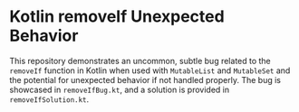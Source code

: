 # Kotlin removeIf Unexpected Behavior
This repository demonstrates an uncommon, subtle bug related to the `removeIf` function in Kotlin when used with `MutableList` and `MutableSet` and the potential for unexpected behavior if not handled properly. The bug is showcased in `removeIfBug.kt`, and a solution is provided in `removeIfSolution.kt`.